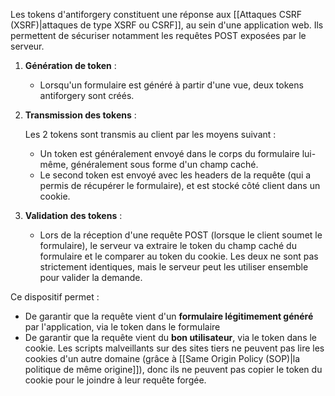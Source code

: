 

Les tokens d'antiforgery constituent une réponse aux [[Attaques CSRF (XSRF)|attaques de type XSRF ou CSRF]], au sein d'une application web. Ils permettent de sécuriser notamment les requêtes POST exposées par le serveur.

1. **Génération de token** :
	
	- Lorsqu'un formulaire est généré à partir d'une vue, deux tokens antiforgery sont créés.

3. **Transmission des tokens** :
	
	Les 2 tokens sont transmis au client par les moyens suivant : 
    - Un token est généralement envoyé dans le corps du formulaire lui-même, généralement sous forme d'un champ caché.
    - Le second token est envoyé avec les headers de la requête (qui a permis de récupérer le formulaire), et est stocké côté client dans un cookie.
    
3. **Validation des tokens** :
    
    - Lors de la réception d'une requête POST (lorsque le client soumet le formulaire), le serveur va extraire le token du champ caché du formulaire et le comparer au token du cookie. Les deux ne sont pas strictement identiques, mais le serveur peut les utiliser ensemble pour valider la demande. 


Ce dispositif permet : 

- De garantir que la requête vient d'un **formulaire légitimement généré** par l'application, via le token dans le formulaire 
- De garantir que la requête vient du **bon utilisateur**, via le token dans le cookie. Les scripts malveillants sur des sites tiers ne peuvent pas lire les cookies d'un autre domaine (grâce à [[Same Origin Policy (SOP)|la politique de même origine]]), donc ils ne peuvent pas copier le token du cookie pour le joindre à leur requête forgée.